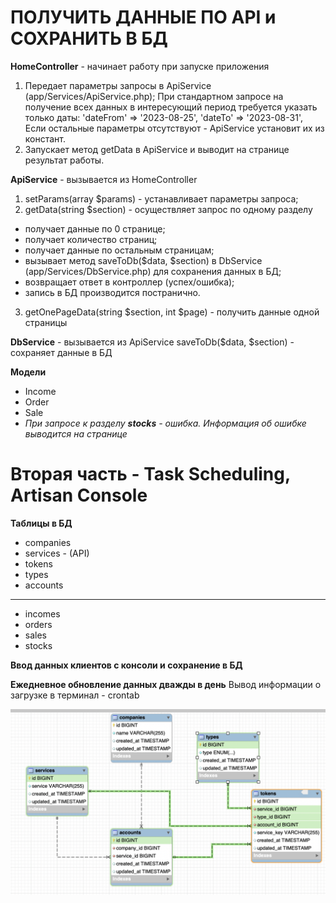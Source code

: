 # ПОЛУЧИТЬ ДАННЫЕ ПО API и СОХРАНИТЬ В БД

**HomeController** - начинает работу при запуске приложения
1. Передает параметры запросы в ApiService (app/Services/ApiService.php);
   При стандартном запросе на получение всех данных в интересующий период
   требуется указать только даты:
   'dateFrom' => '2023-08-25',
   'dateTo' => '2023-08-31',
   Если остальные параметры отсутствуют - ApiService установит их из констант.
2. Запускает метод getData в ApiService и выводит на странице результат работы.

**ApiService** - вызывается из HomeController
1) setParams(array $params) - устанавливает параметры запроса;
2) getData(string $section) - осуществляет запрос по одному разделу
- получает данные по 0 странице;
- получает количество страниц;
- получает данные по остальным страницам;
- вызывает метод saveToDb($data, $section) в DbService (app/Services/DbService.php) для сохранения данных в БД;
- возвращает ответ в контроллер (успех/ошибка);
- запись в БД производится постранично.
3) getOnePageData(string $section, int $page) - получить данные одной страницы

**DbService** - вызывается из ApiService
saveToDb($data, $section) - сохраняет данные в БД

**Модели**
- Income
- Order
- Sale
- *При запросе к разделу **stocks** - ошибка. Информация об ошибке выводится на странице*


# Вторая часть - Task Scheduling, Artisan Console

**Таблицы в БД**
- companies
- services - (API)
- tokens
- types
- accounts
***
- incomes
- orders
- sales
- stocks

**Ввод данных клиентов с консоли и сохранение в БД**

**Ежедневное обновление данных дважды в день**
Вывод информации о загрузке в терминал - crontab

![EER_diagram](./diagram.png)